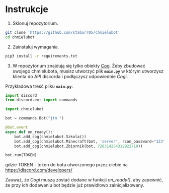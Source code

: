 # Instrukcje
1. Sklonuj repozytorium.
```bash
git clone 'https://github.com/stabor705/chmielubot'
cd chmielubot
```
2. Zainstaluj wymagania.
```bash
pip3 install -r requirements.txt
```
3. W repozytorium znajdują się tylko obiekty [Cog](https://discordpy.readthedocs.io/en/latest/ext/commands/cogs.html). Żeby zbudować swojego chmielubota, musisz utworzyć plik **`main.py`** w którym utworzysz klienta do API discorda i podłączysz odpowiednie *Cogi*.

Przykładowa treść pliku **`main.py`**:
```python
import discord
from discord.ext import commands

import chmielubot

bot = commands.Bot("jtm ")

@bot.event
async def on_ready():
    bot.add_cog(chmielubot.Szkola())
    bot.add_cog(chmielubot.Minecraft(bot, 'server', rcon_password="123"))
    bot.add_cog(chmielubot.Zbiornik(bot, 720314254312922710))

bot.run(TOKEN)
```
gdzie TOKEN - token do bota utworzonego przez ciebie na https://discord.com/developers/

Zauważ, że *Cogi* muszą zostać dodane w funkcji *on_ready()*, aby zapewnić, że przy ich dodawaniu bot będzie już prawidłowo zainicjalizowany.
